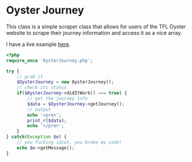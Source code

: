 Oyster Journey
==============

This class is a simple scraper class that allows for users of the TFL Oyster website to scrape their journey information and access it as a nice array.

I have a live example [here](http://ollieread.com/labs/oyster-journey/).

```php
<?php
require_once 'OysterJourney.php';

try {
    // grab it
    $OysterJourney = new OysterJourney();
    // check its status
    if($OysterJourney->didItWork() === true) {
        // get the journey info
        $data = $OysterJourney->getJourney();
        // output
        echo '<pre>';
        print_r($data);
        echo '</pre>';
    }
} catch(Exception $e) {
    // you fucking idiot, you broke my code!
    echo $e->getMessage();
}
```
